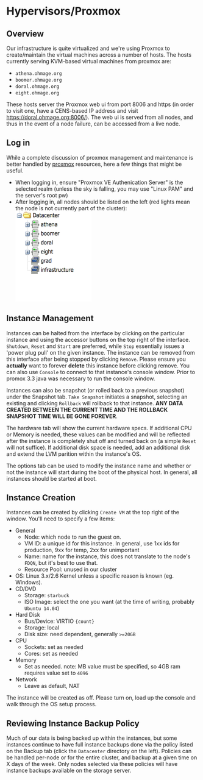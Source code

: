 Hypervisors/Proxmox
=======

Overview
---------

Our infrastructure is quite virtualized and we're using Proxmox to create/maintain the virtual machines across a number of hosts. The hosts currently serving KVM-based virtual machines from proxmox are:

  * `athena.ohmage.org`
  * `boomer.ohmage.org`
  * `doral.ohmage.org`
  * `eight.ohmage.org`

These hosts server the Proxmox web ui from port 8006 and https (in order to visit one, have a CENS-based IP address and visit https://doral.ohmage.org:8006/). The web ui is served from all nodes, and thus in the event of a node failure, can be accessed from a live node.

Log in
----------

While a complete discussion of proxmox management and maintenance is better handled by [proxmox](http://proxmox.com) resources, here a few things that might be useful.

  * When logging in, ensure "Proxmox VE Authenication Server" is the selected realm (unless the sky is falling, you may use "Linux PAM" and the server's root pw)
  * After logging in, all nodes should be listed on the left (red lights mean the node is not currently part of the cluster): ![](proxmox01.png)

Instance Management
--------------------

Instances can be halted from the interface by clicking on the particular instance and using the accessor buttons on the top right of the interface.  `Shutdown`, `Reset` and `Start` are preferred, while `Stop` essentially issues a 'power plug pull' on the given instance.  The instance can be removed from this interface after being stopped by clicking `Remove`. Please ensure you **actually** want to forever **delete** this instance before clicking remove. You can also use `Console` to connect to that instance's console window. Prior to promox 3.3 java was necessary to run the console window.

Instances can also be snapshot (or rolled back to a previous snapshot) under the Snapshot tab. `Take Snapshot` initiates a snapshot, selecting an existing and clicking `Rollback` will rollback to that instance.  **ANY DATA CREATED BETWEEN THE CURRENT TIME AND THE ROLLBACK SNAPSHOT TIME WILL BE GONE FOREVER**.

The hardware tab will show the current hardware specs.  If additional CPU or Memory is needed, these values can be modified and will be reflected after the instance is completely shut off and turned back on (a simple `Reset` will not suffice).  If additional disk space is needed, add an additional disk and extend the LVM parition within the instance's OS.

The options tab can be used to modify the instance name and whether or not the instance will start during the boot of the physical host.  In general, all instances should be started at boot.

Instance Creation
-----------------

Instances can be created by clicking `Create VM` at the top right of the window.  You'll need to specify a few items:

  * General
    * Node: which node to run the guest on.
    * VM ID: a unique id for this instance. In general, use 1xx ids for production, 9xx for temp, 2xx for unimportant
    * Name: name for the instance, this does not translate to the node's `FDQN`, but it's best to use that.
    * Resource Pool: unused in our cluster
  * OS: Linux 3.x/2.6 Kernel unless a specific reason is known (eg. Windows).
  * CD/DVD
    * Storage: `starbuck`
    * ISO Image: select the one you want (at the time of writing, probably `Ubuntu 14.04`)
  * Hard Disk
    * Bus/Device: VIRTIO `{count}`
    * Storage: local
    * Disk size: need dependent, generally `>=20GB`
  * CPU
    * Sockets: set as needed
    * Cores: set as needed
  * Memory
    * Set as needed. note: MB value must be specified, so 4GB ram requires value set to `4096`
  * Network
    * Leave as default, NAT

The instance will be created as off. Please turn on, load up the console and walk through the OS setup process.


Reviewing Instance Backup Policy
---------------------------------

Much of our data is being backed up within the instances, but some instances continue to have full instance backups done via the policy listed on the Backup tab (click the `Datacenter` directory on the left). Policies can be handled per-node or for the entire cluster, and backup at a given time on X days of the week. Only nodes selected via these policies will have instance backups available on the storage server.
